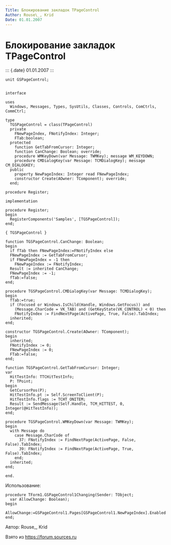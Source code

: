 ```yaml
---
Title: Блокирование закладок TPageControl
Author: Rouse\_, Krid
Date: 01.01.2007
---
```



Блокирование закладок TPageControl
==================================

::: {.date}
01.01.2007
:::

    unit GSPageControl;

     
    interface
     
    uses
      Windows, Messages, Types, SysUtils, Classes, Controls, ComCtrls, CommCtrl;
     
    type
      TGSPageControl = class(TPageControl)
      private
        FNewPageIndex, FNotifyIndex: Integer;
        FTab:boolean;
      protected
        function GetTabFromCursor: Integer;
        function CanChange: Boolean; override;
        procedure WMKeyDown(var Message: TWMKey); message WM_KEYDOWN;
        procedure CMDialogKey(var Message: TCMDialogKey); message CM_DIALOGKEY;
      public
        property NewPageIndex: Integer read FNewPageIndex;
        constructor Create(AOwner: TComponent); override;
      end;
     
    procedure Register;
     
    implementation
     
    procedure Register;
    begin
      RegisterComponents('Samples', [TGSPageControl]);
    end;
     
    { TGSPageControl }
     
    function TGSPageControl.CanChange: Boolean;
    begin
      if fTab then FNewPageIndex:=FNotifyIndex else
      FNewPageIndex := GetTabFromCursor;
      if FNewPageIndex = -1 then
        FNewPageIndex := FNotifyIndex;
      Result := inherited CanChange;
      FNewPageIndex := -1;
      fTab:=false;
    end;
     
    procedure TGSPageControl.CMDialogKey(var Message: TCMDialogKey);
    begin
      fTab:=true;
      if (Focused or Windows.IsChild(Handle, Windows.GetFocus)) and
        (Message.CharCode = VK_TAB) and (GetKeyState(VK_CONTROL) < 0) then
        FNotifyIndex := FindNextPage(ActivePage, True, False).TabIndex;
      inherited;
    end;
     
    constructor TGSPageControl.Create(AOwner: TComponent);
    begin
      inherited;
      FNotifyIndex := 0;
      FNewPageIndex := 0;
      FTab:=false;
    end;
     
    function TGSPageControl.GetTabFromCursor: Integer;
    var
      HitTestInfo: TTCHitTestInfo;
      P: TPoint;
    begin
      GetCursorPos(P);
      HitTestInfo.pt := Self.ScreenToClient(P);
      HitTestInfo.flags := TCHT_ONITEM;
      Result := SendMessage(Self.Handle, TCM_HITTEST, 0, Integer(@HitTestInfo));
    end;
     
    procedure TGSPageControl.WMKeyDown(var Message: TWMKey);
    begin
      with Message do
        case Message.CharCode of
          37: FNotifyIndex := FindNextPage(ActivePage, False, False).TabIndex;
          39: FNotifyIndex := FindNextPage(ActivePage, True, False).TabIndex;
        end;
      inherited;
    end;
     
    end.



Использование:

    procedure TForm1.GSPageControl1Changing(Sender: TObject;
      var AllowChange: Boolean);
    begin
     AllowChange:=GSPageControl1.Pages[GSPageControl1.NewPageIndex].Enabled
    end;




Автор: Rouse\_, Krid

Взято из <https://forum.sources.ru>
